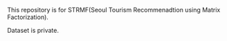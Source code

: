 This repository is for STRMF(Seoul Tourism Recommenadtion using Matrix Factorization).

Dataset is private. 
